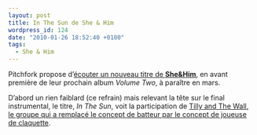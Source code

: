 ```yaml
---
layout: post
title: In The Sun de She & Him
wordpress_id: 124
date: "2010-01-26 18:52:40 +0100"
tags:
  - She & Him
---
```


Pitchfork propose d’[écouter un nouveau titre de **She&Him**][1], en avant
première de leur prochain album _Volume Two_, à paraître en mars.

D’abord un rien faiblard (ce refrain) mais relevant la tête sur le final
instrumental, le titre, _In The Sun_, voit la participation de [Tilly and The
Wall, le groupe qui a remplacé le concept de batteur par le concept de joueuse
de claquette][i1].

[i1]: https://www.deadrooster.org/css-aux-femmes-s-en-melent/
[1]: https://pitchfork.com/news/37656-new-she-him-in-the-sun/
